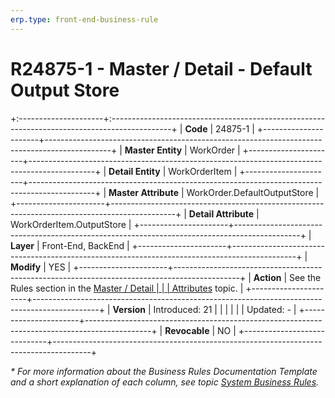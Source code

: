 ```yaml
---
erp.type: front-end-business-rule
---
```


# R24875-1 - Master / Detail - Default Output Store
+:---------------------+:---------------------------------------------------------------------------------------------+
| **Code**             | 24875-1                                                                                      |
+----------------------+----------------------------------------------------------------------------------------------+
| **Master Entity**    | WorkOrder                                                                                    |
+----------------------+----------------------------------------------------------------------------------------------+
| **Detail Entity**    | WorkOrderItem                                                                                |
+----------------------+----------------------------------------------------------------------------------------------+
| **Master Attribute** | WorkOrder.DefaultOutputStore                                                                 |
+----------------------+----------------------------------------------------------------------------------------------+
| **Detail Attribute** | WorkOrderItem.OutputStore                                                                    |
+----------------------+----------------------------------------------------------------------------------------------+
| **Layer**            | Front-End, BackEnd                                                                           |
+----------------------+----------------------------------------------------------------------------------------------+
| **Modify**           | YES                                                                                          |
+----------------------+----------------------------------------------------------------------------------------------+
| **Action**           | See the Rules section in the [Master / Detail                                                |
|                      | Attributes](https://confluence.erp.net/pages/viewpage.action?pageId=2523212) topic.          |
+----------------------+----------------------------------------------------------------------------------------------+
| **Version**          | Introduced: 21                                                                               |
|                      |                                                                                              |
|                      | Updated: -                                                                                   |
+----------------------+----------------------------------------------------------------------------------------------+
| **Revocable**               | NO                                                                                    |
+-----------------------------+---------------------------------------------------------------------------------------+

*\* For more information about the Business Rules Documentation Template and a short explanation of each column, see
topic [System Business Rules](../templates/template-description-system-business-rules.md).*

